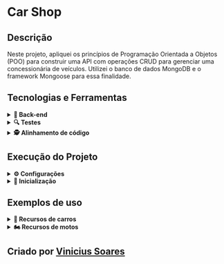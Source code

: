 # Car Shop

## Descrição 
Neste projeto, apliquei os princípios de Programação Orientada a Objetos (POO) para construir uma API com operações CRUD para gerenciar uma concessionária de veículos. Utilizei o banco de dados MongoDB e o framework Mongoose para essa finalidade.



## Tecnologias e Ferramentas

<details>
  <summary><strong>💾 Back-end</strong></summary>
  
- Typescript
- Node.js
- [Express](https://expressjs.com/pt-br/)
- [Docker](https://www.docker.com/)
- mongoose
- MongoDB
- ODM - Interface da aplicação com o banco de dados.
- POO - Programação Orientada a Objetos.
- SOLID
</details>
<details>
  <summary><strong>🔍 Testes</strong></summary>
  
- [Mocha](https://mochajs.org/)
- [Chai](https://www.chaijs.com/)
- [Sinon](https://sinonjs.org/)
</details>
<details>
  <summary><strong>🕵️ Alinhamento de código</strong></summary>
  
- [ESlint](https://eslint.org/)
</details>

## Execução do Projeto

<details>
<summary><strong>⚙️ Configurações</strong></summary>
1.Clone o Projeto.

    git@github.com:ViniciusSoares21/car-shop.git
    
2.Entre no diretório do projeto

    car-shop

3.<strong>Na pasta do projeto </strong>, suba os containers car_shop, e car_shop_db. <br />
  -   ⚠️ Para rodar a aplicação dessa forma você deve ter o [Docker](https://www.docker.com/) instalado na sua máquina.
  
    docker-compose up -d

5.Rode o container car_shop via CLI ou abri-lo no VS Code
    
    docker exec -it car_shop bash
    
4.Instale as dependências rodando o comando abaixo.

    npm install
    
</details>

<details>
<summary><strong>🚀 Inicialização</strong></summary>

Dentro do container car_shop rode o comando 

    npm run dev

</details>

## Exemplos de uso
<details>
  <summary><strong>🚗 Recursos de carros</strong></summary>
  <details>
    <summary><strong>POST  /cars</strong></summary>
    
  - Cadastra um novo carro
    ```json
    {
      "model": "Marea",
      "year": 2002,
      "color": "Black",
      "status": true,
      "buyValue": 15.990,
      "doorsQty": 4,
      "seatsQty": 5
    }
    ```
  - Retorno com SUCESSO
    ```json
      {
        "id": "6348513f34c397abcad040b2",
        "model": "Marea",
        "year": 2002,
        "color": "Black",
        "status": true,
        "buyValue": 15.990,
        "doorsQty": 4,
        "seatsQty": 5
      }
    ```
  </details>
  <details>
    <summary><strong>GET /cars</strong></summary>
    
  - Retorna todos os carros do banco de dados
    ```json
    [
      {
        "id": "634852326b35b59438fbea2f",
        "model": "Marea",
        "year": 2002,
        "color": "Black",
        "status": true,
        "buyValue": 15.99,
        "doorsQty": 4,
        "seatsQty": 5
      },
      {
        "id": "634852326b35b59438fbea31",
        "model": "Tempra",
        "year": 1995,
        "color": "Black",
        "buyValue": 39,
        "doorsQty": 2,
        "seatsQty": 5
      }
    ]
    ```
  </details>
  <details>
    <summary><strong>GET /cars/:id</strong></summary>
    
  - Retorna um carro do banco de dados
    ```json
    {
      "id": "634852326b35b59438fbea2f",
      "model": "Marea",
      "year": 2002,
      "color": "Black",
      "status": true,
      "buyValue": 15.99,
      "doorsQty": 4,
      "seatsQty": 5
    }
    ```
  - ⚠️ Retorno com ERRO
    - `carro` inexistente
      ```json
          STATUS http `404`
          {
            "message": "Car not found"
          }
       ```
    - `id` inválido
      ```json
          STATUS http `422`
          {
            "message": "Invalid mongo id"
          }
       ```
  </details>
  <details>
    <summary><strong>PUT  /cars/:id</strong></summary>
    
  - Atualiza um carro pelo id
    ```json
    {
      "model": "Marea",
      "year": 1992,
      "color": "Red",
      "status": true,
      "buyValue": 12.000,
      "doorsQty": 2,
      "seatsQty": 5
    }
    ```
  - Retorno com SUCESSO
    ```json
      {
        "id": "634852326b35b59438fbea2f",
        "model": "Marea",
        "year": 1992,
        "color": "Red",
        "status": true,
        "buyValue": 12.000,
        "doorsQty": 2,
        "seatsQty": 5
      }
    ```
  - ⚠️ Retorno com ERRO
    - `carro` inexistente
      ```json
          STATUS http `404`
          {
            "message": "Car not found"
          }
       ```
    - `id` inválido
      ```json
          STATUS http `422`
          {
            "message": "Invalid mongo id"
          }
       ```
  </details>
  <details>
    <summary><strong>DELETE  /cars/:id</strong></summary>
    
  - Deleta um carro baseado no `id`
    - `status 204`
  - ⚠️ Retorno com ERRO
    - `carro` inexistente
      ```json
          STATUS http `404`
          {
            "message": "Car not found"
          }
       ```
    - `id` inválido
      ```json
          STATUS http `422`
          {
            "message": "Invalid mongo id"
          }
       ```
  </details>
</details>

<details>
  <summary><strong>🏍 Recursos de motos</strong></summary>
  
  <details>
    <summary><strong>POST  /motorcycles</strong></summary>
    
  - Cadastra uma nova moto no banco de dados
     ```json
     {
       "model": "Honda Cb 600f Hornet",
       "year": 2005,
       "color": "Yellow",
       "status": true,
       "buyValue": 30.000,
       "category": "Street",
       "engineCapacity": 600
     }
     ```
  - Retorno com SUCESSO
    ```json
    {
      "id": "6348513f34c397abcad040b2",
      "model": "Honda Cb 600f Hornet",
      "year": 2005,
      "color": "Yellow",
      "status": true,
      "buyValue": 30.000,
      "category": "Street",
      "engineCapacity": 600
    }
    ```
  </details>
  <details>
    <summary><strong>GET  /motorcycles</strong></summary>
    
  - Retorna todoas motos
     ```json
     [
      {
        "id": "634852326b35b59438fbea2f",
        "model": "Honda Cb 600f Hornet",
        "year": 2005,
        "color": "Yellow",
        "status": true,
        "buyValue": 30.000,
        "category": "Street",
        "engineCapacity": 600
      },
      {
        "id": "634852326b35b59438fbea31",
        "model": "Honda Cbr 1000rr",
        "year": 2011,
        "color": "Orange",
        "status": true,
        "buyValue": 59.900,
        "category": "Street",
        "engineCapacity": 1000
      }
    ]
     ```
  </details>
  <details>
    <summary><strong>GET  /Motorcycle/:id</strong></summary>
    
  - Retorna uma moto baseado no `id`
    ```json
    {
      "id": "634852326b35b59438fbea31",
      "model": "Honda Cbr 1000rr",
      "year": 2011,
      "color": "Orange",
      "status": true,
      "buyValue": 59.900,
      "category": "Street",
      "engineCapacity": 1000
    }
    ```
  - ⚠️ Retorno com ERRO
    - `moto` inexistente
      ```json
          STATUS http `404`
          {
            "message": "Motorcycle not found"
          }
       ```
    - `id` inválido
      ```json
          STATUS http `422`
          {
            "message": "Invalid mongo id"
          }
       ```
  </details>
  <details>
    <summary><strong>PUT  /motorcycles/:id</strong></summary>
    
  - atualiza uma moto do banco de dados
    ```json
    {
      "model": "Honda Cb 600f Hornet",
      "year": 2014,
      "color": "Red",
      "status": true,
      "buyValue": 45.000,
      "category": "Street",
      "engineCapacity": 600
    }
    ```
  - Retorno com SUCESSO
    ```json
    {
      "id": "634852326b35b59438fbea2f",
      "model": "Honda Cb 600f Hornet",
      "year": 2014,
      "color": "Red",
      "status": true,
      "buyValue": 45.000,
      "category": "Street",
      "engineCapacity": 600
    }
    ```
  - ⚠️ Retorno com ERRO
    - `moto` inexistente
      ```json
          STATUS http `404`
          {
            "message": "Motorcycle not found"
          }
       ```
    - `id` inválido
      ```json
          STATUS http `422`
          {
            "message": "Invalid mongo id"
          }
       ```
  </details>
  <details>
    <summary><strong>DELETE  /motorcycles/:id</strong></summary>
    
  - Deleta uma moto baseado no `id`
    - `status 204`
  - ⚠️ Retorno com ERRO
    - `moto` inexistente
      ```json
          STATUS http `404`
          {
            "message": "Motorcycle not found"
          }
       ```
    - `id` inválido
      ```json
          STATUS http `422`
          {
            "message": "Invalid mongo id"
          }
       ```
  </details>
</details>
 
## Criado por [Vinicius Soares](https://www.linkedin.com/in/vinicius-soares21/)
    

